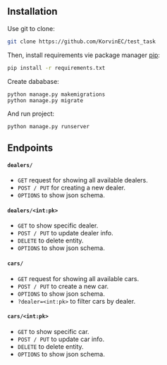 ## Installation

Use git to clone:
```bash
git clone https://github.com/KorvinEC/test_task
```

Then, install requirements vie package manager [pip](https://pip.pypa.io/en/stable/):

```bash
pip install -r requirements.txt
```

Create dababase:
```
python manage.py makemigrations 
python manage.py migrate 
```

And run project:
```
python manage.py runserver
```

## Endpoints

#### `dealers/`

* `GET` request for showing all available dealers.
* `POST / PUT` for creating a new dealer.
* `OPTIONS` to show json schema.

#### `dealers/<int:pk>`

* `GET` to show specific dealer.
* `POST / PUT` to update dealer info.
* `DELETE` to delete entity.
* `OPTIONS` to show json schema.

#### `cars/`

* `GET` request for showing all available cars.
* `POST / PUT` to create a new car.
* `OPTIONS` to show json schema.
* `?dealer=<int:pk>` to filter cars by dealer.

#### `cars/<int:pk>`

* `GET` to show specific car.
* `POST / PUT` to update car info.
* `DELETE` to delete entity.
* `OPTIONS` to show json schema.